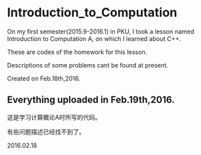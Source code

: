 # Introduction_to_Computation

On my first semester(2015.9-2016.1) in PKU, I took a lesson named Introduction to Computation A, on which I learned about C++.

These are codes of the homework for this lesson.

Descriptions of some problems cant be found at present.

Created on Feb.18th,2016.

Everything uploaded in Feb.19th,2016. 
---

这是学习计算概论A时所写的代码。

有些问题描述已经找不到了。

2016.02.18
